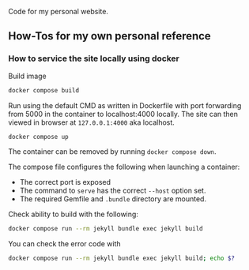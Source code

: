 Code for my personal website.

## How-Tos for my own personal reference

### How to service the site locally using docker

Build image

``` bash
docker compose build
```

Run using the default CMD as written in Dockerfile with port forwarding from 5000 in the container to localhost:4000 locally. The site can then viewed in browser at `127.0.0.1:4000` aka localhost.

``` bash
docker compose up
```

The container can be removed by running `docker compose down`.

The compose file configures the following when launching a container:

- The correct port is exposed
- The command to `serve` has the correct `--host` option set.
- The required Gemfile and `.bundle` directory are mounted.

Check ability to build with the following:

``` bash
docker compose run --rm jekyll bundle exec jekyll build
```

You can check the error code with

``` bash
docker compose run --rm jekyll bundle exec jekyll build; echo $?
```
